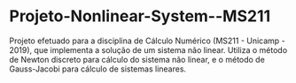 # Projeto-Nonlinear-System--MS211

Projeto efetuado para a disciplina de Cálculo Numérico (MS211 - Unicamp - 2019), que implementa a solução de um sistema não linear.
Utiliza o método de Newton discreto para cálculo do sistema não linear, e o  método de Gauss-Jacobi para cálculo de sistemas lineares.
